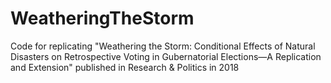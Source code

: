 # WeatheringTheStorm

Code for replicating "Weathering the Storm: Conditional Effects of Natural Disasters on Retrospective Voting in Gubernatorial Elections—A Replication and Extension" published in Research & Politics in 2018 

